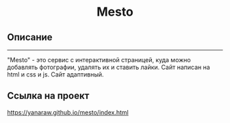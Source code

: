 # <h1 align="center">Mesto</h1>
 ## Описание
 ---
 "Mesto" - это сервис с интерактивной страницей, куда можно добавлять фотографии, удалять их и ставить лайки.
  Сайт написан на html и css и js. Сайт адаптивный.

  ## Ссылка на проект
  https://yanaraw.github.io/mesto/index.html
